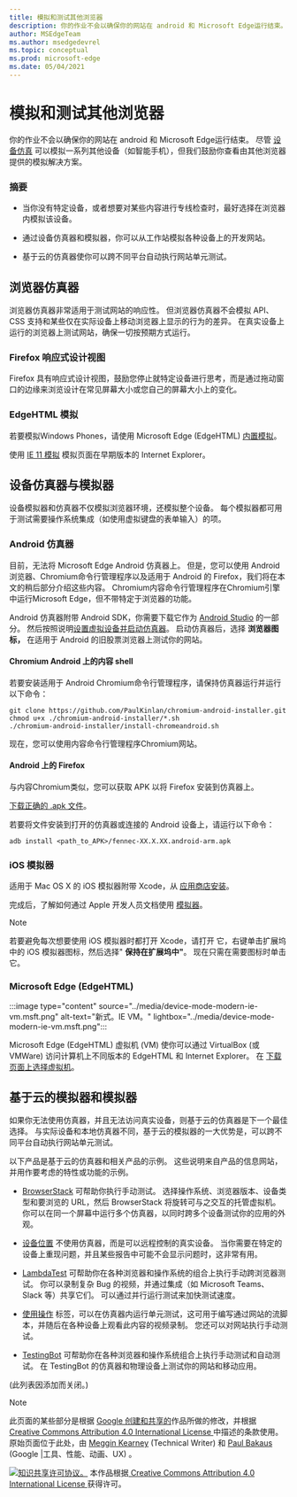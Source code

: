 ```yaml
---
title: 模拟和测试其他浏览器
description: 你的作业不会以确保你的网站在 android 和 Microsoft Edge运行结束。  尽管设备仿真 (模式) 模拟一系列其他设备（如智能手机），但我们鼓励你查看由其他浏览器提供的模拟解决方案。
author: MSEdgeTeam
ms.author: msedgedevrel
ms.topic: conceptual
ms.prod: microsoft-edge
ms.date: 05/04/2021
---
```

<!-- Copyright Meggin Kearney and Paul Bakaus

   Licensed under the Apache License, Version 2.0 (the "License");
   you may not use this file except in compliance with the License.
   You may obtain a copy of the License at

       https://www.apache.org/licenses/LICENSE-2.0

   Unless required by applicable law or agreed to in writing, software
   distributed under the License is distributed on an "AS IS" BASIS,
   WITHOUT WARRANTIES OR CONDITIONS OF ANY KIND, either express or implied.
   See the License for the specific language governing permissions and
   limitations under the License.  -->
# <a name="emulate-and-test-other-browsers"></a>模拟和测试其他浏览器

你的作业不会以确保你的网站在 android 和 Microsoft Edge运行结束。  尽管 [设备仿真](index.md) 可以模拟一系列其他设备（如智能手机），但我们鼓励你查看由其他浏览器提供的模拟解决方案。

### <a name="summary"></a>摘要

*  当你没有特定设备，或者想要对某些内容进行专线检查时，最好选择在浏览器内模拟该设备。

*  通过设备仿真器和模拟器，你可以从工作站模拟各种设备上的开发网站。

*  基于云的仿真器使你可以跨不同平台自动执行网站单元测试。


<!-- ====================================================================== -->
## <a name="browser-emulators"></a>浏览器仿真器

浏览器仿真器非常适用于测试网站的响应性。  但浏览器仿真器不会模拟 API、CSS 支持和某些仅在实际设备上移动浏览器上显示的行为的差异。  在真实设备上运行的浏览器上测试网站，确保一切按预期方式运行。

### <a name="firefox-responsive-design-view"></a>Firefox 响应式设计视图

Firefox 具有响应[](https://developer.mozilla.org/docs/Tools/Responsive_Design_View)式设计视图，鼓励您停止就特定设备进行思考，而是通过拖动窗口的边缘来浏览设计在常见屏幕大小或您自己的屏幕大小上的变化。

### <a name="edgehtml-emulation"></a>EdgeHTML 模拟

若要模拟Windows Phones，请使用 Microsoft Edge (EdgeHTML) [内置模拟](/archive/microsoft-edge/legacy/developer/devtools-guide/emulation)。

使用 [IE 11 模拟](/previous-versions/windows/internet-explorer/ie-developer/samples/dn255001(v=vs.85)) 模拟页面在早期版本的 Internet Explorer。


<!-- ====================================================================== -->
## <a name="device-emulators-and-simulators"></a>设备仿真器与模拟器

设备模拟器和仿真器不仅模拟浏览器环境，还模拟整个设备。  每个模拟器都可用于测试需要操作系统集成（如使用虚拟键盘的表单输入）的项。

### <a name="android-emulator"></a>Android 仿真器

<!--
:::image type="content" source="../media/device-mode-android-emulator-stock-browser.msft.png" alt-text="Stock Browser in Android Emulator." lightbox="../media/device-mode-android-emulator-stock-browser.msft.png":::
-->

目前，无法将 Microsoft Edge Android 仿真器上。  但是，您可以使用 Android 浏览器、Chromium命令行管理程序以及适用于 Android 的 Firefox，我们将在本文的稍后部分介绍这些内容。  Chromium内容命令行管理程序在Chromium引擎中运行Microsoft Edge，但不带特定于浏览器的功能。

Android 仿真器附带 Android SDK，你需要下载它作为 [Android Studio](https://developer.android.com/sdk/installing/studio.html) 的一部分。  然后按照说明[设置虚拟设备并](https://developer.android.com/tools/devices/managing-avds.html)[启动仿真器](https://developer.android.com/tools/devices/emulator.html)。
启动仿真器后，选择 **浏览器图标，** 在适用于 Android 的旧股票浏览器上测试你的网站。

#### <a name="chromium-content-shell-on-android"></a>Chromium Android 上的内容 shell

<!--
:::image type="content" source="../media/device-mode-android-avd-contentshell.msft.png" alt-text="Android Emulator Content Shell." lightbox="../media/device-mode-android-avd-contentshell.msft.png":::
-->

若要安装适用于 Android Chromium命令行管理程序，请保持仿真器运行并运行以下命令：

```shell
git clone https://github.com/PaulKinlan/chromium-android-installer.git
chmod u+x ./chromium-android-installer/*.sh
./chromium-android-installer/install-chromeandroid.sh
```

现在，您可以使用内容命令行管理程序Chromium网站。

#### <a name="firefox-on-android"></a>Android 上的 Firefox

<!--
:::image type="content" source="../media/device-mode-ff-on-android-emulator.msft.png" alt-text="Firefox Icon on Android Emulator." lightbox="../media/device-mode-ff-on-android-emulator.msft.png":::
-->

与内容Chromium类似，您可以获取 APK 以将 Firefox 安装到仿真器上。

[下载正确的 .apk 文件](https://www.mozilla.org/firefox/all/#product-android-beta)。

若要将文件安装到打开的仿真器或连接的 Android 设备上，请运行以下命令：

```shell
adb install <path_to_APK>/fennec-XX.X.XX.android-arm.apk
```

### <a name="ios-simulator"></a>iOS 模拟器

适用于 Mac OS X 的 iOS 模拟器附带 Xcode，从 [应用商店安装](https://itunes.apple.com/app/xcode/id497799835)。

完成后，了解如何通过 Apple 开发人员文档使用 [模拟器](https://help.apple.com/simulator/mac/current)。

> [!NOTE]
> 若要避免每次想要使用 iOS 模拟器时都打开 Xcode，请打开 <!--Xcode, or iOS Simulator?-->它，右键单击扩展坞中的 iOS 模拟器图标，然后选择" **保持在扩展坞中"**。  现在只需在需要图标时单击它。

### <a name="microsoft-edge-edgehtml"></a>Microsoft Edge (EdgeHTML) 

:::image type="content" source="../media/device-mode-modern-ie-vm.msft.png" alt-text="新式。IE VM。" lightbox="../media/device-mode-modern-ie-vm.msft.png":::

Microsoft Edge (EdgeHTML) 虚拟机 (VM) 使你可以通过 VirtualBox (或 VMWare) 访问计算机上不同版本的 EdgeHTML 和 Internet Explorer。  在 [下载页面上选择虚拟机](https://developer.microsoft.com/microsoft-edge/tools/vms)。


<!-- ====================================================================== -->
## <a name="cloud-based-emulators-and-simulators"></a>基于云的模拟器和模拟器

如果你无法使用仿真器，并且无法访问真实设备，则基于云的仿真器是下一个最佳选择。  与实际设备和本地仿真器不同，基于云的模拟器的一大优势是，可以跨不同平台自动执行网站单元测试。

以下产品是基于云的仿真器和相关产品的示例。  这些说明来自产品的信息网站，并用作要考虑的特性或功能的示例。

* [BrowserStack](https://www.browserstack.com/automate) 可帮助你执行手动测试。  选择操作系统、浏览器版本、设备类型和要浏览的 URL，然后 BrowserStack 将旋转可与之交互的托管虚拟机。  你可以在同一个屏幕中运行多个仿真器，以同时跨多个设备测试你的应用的外观。

* [设备位置](https://www.sigos.com/app-experience/) 不使用仿真器，而是可以远程控制的真实设备。  当你需要在特定的设备上重现问题，并且某些报告中可能不会显示问题时，这非常有用。

* [LambdaTest](https://www.lambdatest.com/) 可帮助你在各种浏览器和操作系统的组合上执行手动跨浏览器测试。  你可以录制复杂 Bug 的视频，并通过集成（如 Microsoft Teams、Slack 等）共享它们。  可以通过并行运行测试来加快测试速度。

* [使用操作](https://saucelabs.com) 标签，可以在仿真器内运行单元测试，这可用于编写通过网站的流脚本，并随后在各种设备上观看此内容的视频录制。  您还可以对网站执行手动测试。

* [TestingBot](https://testingbot.com/) 可帮助你在各种浏览器和操作系统组合上执行手动测试和自动测试。  在 TestingBot 的仿真器和物理设备上测试你的网站和移动应用。

 (此列表因添加而关闭。) 


<!-- ====================================================================== -->
> [!NOTE]
> 此页面的某些部分是根据 [Google 创建和共享的](https://developers.google.com/terms/site-policies)作品所做的修改，并根据[ Creative Commons Attribution 4.0 International License ](https://creativecommons.org/licenses/by/4.0)中描述的条款使用。
> 原始页面位于此处，[](https://developers.google.com/web/tools/chrome-devtools/device-mode/testing-other-browsers)由 [Meggin Kearney](https://developers.google.com/web/resources/contributors#meggin-kearney) (Technical Writer) 和 [Paul Bakaus](https://developers.google.com/web/resources/contributors#paul-bakaus) (Google |工具、性能、动画、UX) 。

[![知识共享许可协议。](https://i.creativecommons.org/l/by/4.0/88x31.png)](https://creativecommons.org/licenses/by/4.0)
本作品根据[ Creative Commons Attribution 4.0 International License ](https://creativecommons.org/licenses/by/4.0)获得许可。
